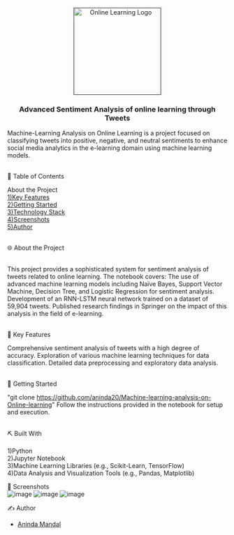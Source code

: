 <p align="center">
  <a href="" rel="noopener">
    <img width="200" alt="Online Learning Logo" src="![image](https://github.com/aninda20/Machine-learning-analysis-on-Online-learning/assets/53020383/9d8a03c2-0313-4c4d-a50e-9fb0f40b65ec)">
  </a>
</p>
<h3 align="center">Advanced Sentiment Analysis of online learning through Tweets
    <br> 
</h3>
<p>Machine-Learning Analysis on Online Learning is a project focused on classifying tweets into positive, negative, and neutral sentiments to enhance social media analytics in the e-learning domain using machine learning models.</p>

</br>📝 Table of Contents

About the Project
</br> [1)Key Features](#about_the_project)
</br> [2)Getting Started](#key_features)
</br> [3)Technology Stack](#getting_started")
</br> [4)Screenshots](#screenshots")
</br> [5)Author](#authors)

</br> 🌐 About the Project <a name = "about_the_project"></a>

</br>This project provides a sophisticated system for sentiment analysis of tweets related to online learning. The notebook covers: The use of advanced machine learning models including Naïve Bayes, Support Vector Machine, Decision Tree, and Logistic Regression for sentiment analysis.
Development of an RNN-LSTM neural network trained on a dataset of 59,904 tweets.
Published research findings in Springer on the impact of this analysis in the field of e-learning.

</br>🌟 Key Features <a name = "key_features"></a>

Comprehensive sentiment analysis of tweets with a high degree of accuracy.
Exploration of various machine learning techniques for data classification.
Detailed data preprocessing and exploratory data analysis.

</br>🏁 Getting Started <a name = "getting_started"></a>

"git clone https://github.com/aninda20/Machine-learning-analysis-on-Online-learning"
Follow the instructions provided in the notebook for setup and execution.

</br>⛏️ Built With </br> <a name = "tech_stack"></a>
<br>1)Python </br>
2)Jupyter Notebook </br>
3)Machine Learning Libraries (e.g., Scikit-Learn, TensorFlow) </br>
4)Data Analysis and Visualization Tools (e.g., Pandas, Matplotlib) </br>

🤳 Screenshots <a name = "screenshots"></a>
</br>![image](https://github.com/aninda20/Machine-learning-analysis-on-Online-learning/assets/53020383/81e318aa-9dc1-43d9-ad10-6a5bf3419c1d)
![image](https://github.com/aninda20/Machine-learning-analysis-on-Online-learning/assets/53020383/032fc57f-9df1-4b13-aad2-06a162759d46)
![image](https://github.com/aninda20/Machine-learning-analysis-on-Online-learning/assets/53020383/b32838f0-9e2c-4f8d-a8df-8f79abf5adb3)


✍️ Author <a name = "authors"></a>

- [Aninda Mandal](https://github.com/aninda20)

